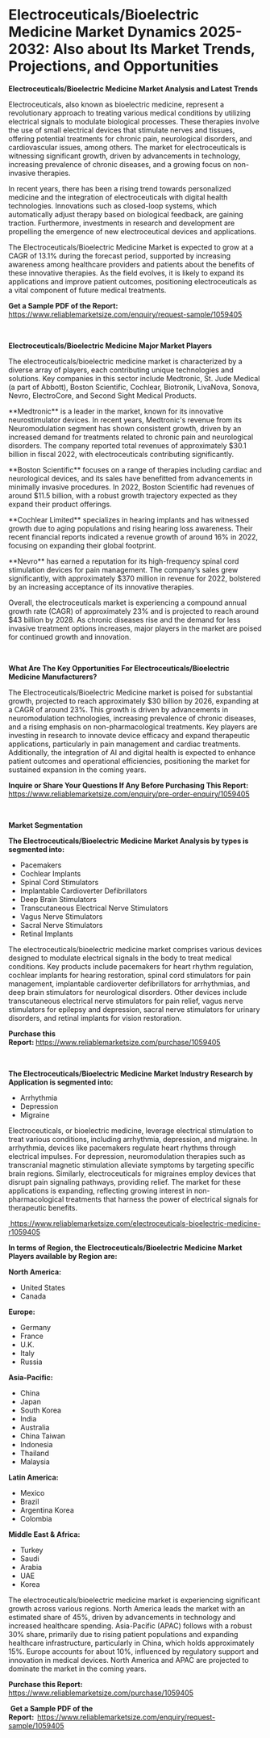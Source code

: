 <p><h1>Electroceuticals/Bioelectric Medicine Market Dynamics 2025-2032: Also about Its Market Trends, Projections, and Opportunities</h1></p><p><strong>Electroceuticals/Bioelectric Medicine Market Analysis and Latest Trends</strong></p>
<p><p>Electroceuticals, also known as bioelectric medicine, represent a revolutionary approach to treating various medical conditions by utilizing electrical signals to modulate biological processes. These therapies involve the use of small electrical devices that stimulate nerves and tissues, offering potential treatments for chronic pain, neurological disorders, and cardiovascular issues, among others. The market for electroceuticals is witnessing significant growth, driven by advancements in technology, increasing prevalence of chronic diseases, and a growing focus on non-invasive therapies.</p><p>In recent years, there has been a rising trend towards personalized medicine and the integration of electroceuticals with digital health technologies. Innovations such as closed-loop systems, which automatically adjust therapy based on biological feedback, are gaining traction. Furthermore, investments in research and development are propelling the emergence of new electroceutical devices and applications. </p><p>The Electroceuticals/Bioelectric Medicine Market is expected to grow at a CAGR of 13.1% during the forecast period, supported by increasing awareness among healthcare providers and patients about the benefits of these innovative therapies. As the field evolves, it is likely to expand its applications and improve patient outcomes, positioning electroceuticals as a vital component of future medical treatments.</p></p>
<p><strong>Get a Sample PDF of the Report:&nbsp;</strong> <a href="https://www.reliablemarketsize.com/enquiry/request-sample/1059405?utm_campaign=2281&utm_medium=2&utm_source=Github&utm_content=ia&utm_term=19042025&utm_id=electroceuticalsbioelectric-medicine">https://www.reliablemarketsize.com/enquiry/request-sample/1059405</a></p>
<p>&nbsp;</p>
<p><strong>Electroceuticals/Bioelectric Medicine Major Market Players</strong></p>
<p><p>The electroceuticals/bioelectric medicine market is characterized by a diverse array of players, each contributing unique technologies and solutions. Key companies in this sector include Medtronic, St. Jude Medical (a part of Abbott), Boston Scientific, Cochlear, Biotronik, LivaNova, Sonova, Nevro, ElectroCore, and Second Sight Medical Products.</p><p>**Medtronic** is a leader in the market, known for its innovative neurostimulator devices. In recent years, Medtronic's revenue from its Neuromodulation segment has shown consistent growth, driven by an increased demand for treatments related to chronic pain and neurological disorders. The company reported total revenues of approximately $30.1 billion in fiscal 2022, with electroceuticals contributing significantly.</p><p>**Boston Scientific** focuses on a range of therapies including cardiac and neurological devices, and its sales have benefitted from advancements in minimally invasive procedures. In 2022, Boston Scientific had revenues of around $11.5 billion, with a robust growth trajectory expected as they expand their product offerings.</p><p>**Cochlear Limited** specializes in hearing implants and has witnessed growth due to aging populations and rising hearing loss awareness. Their recent financial reports indicated a revenue growth of around 16% in 2022, focusing on expanding their global footprint.</p><p>**Nevro** has earned a reputation for its high-frequency spinal cord stimulation devices for pain management. The company’s sales grew significantly, with approximately $370 million in revenue for 2022, bolstered by an increasing acceptance of its innovative therapies.</p><p>Overall, the electroceuticals market is experiencing a compound annual growth rate (CAGR) of approximately 23% and is projected to reach around $43 billion by 2028. As chronic diseases rise and the demand for less invasive treatment options increases, major players in the market are poised for continued growth and innovation.</p></p>
<p>&nbsp;</p>
<p><strong>What Are The Key Opportunities For Electroceuticals/Bioelectric Medicine Manufacturers?</strong></p>
<p><p>The Electroceuticals/Bioelectric Medicine market is poised for substantial growth, projected to reach approximately $30 billion by 2026, expanding at a CAGR of around 23%. This growth is driven by advancements in neuromodulation technologies, increasing prevalence of chronic diseases, and a rising emphasis on non-pharmacological treatments. Key players are investing in research to innovate device efficacy and expand therapeutic applications, particularly in pain management and cardiac treatments. Additionally, the integration of AI and digital health is expected to enhance patient outcomes and operational efficiencies, positioning the market for sustained expansion in the coming years.</p></p>
<p><strong>Inquire or Share Your Questions If Any Before Purchasing This Report:</strong> <a href="https://www.reliablemarketsize.com/enquiry/pre-order-enquiry/1059405?utm_campaign=2281&utm_medium=2&utm_source=Github&utm_content=ia&utm_term=19042025&utm_id=electroceuticalsbioelectric-medicine">https://www.reliablemarketsize.com/enquiry/pre-order-enquiry/1059405</a></p>
<p>&nbsp;</p>
<p><strong>Market Segmentation</strong></p>
<p><strong>The Electroceuticals/Bioelectric Medicine Market Analysis by types is segmented into:</strong></p>
<p><ul><li>Pacemakers</li><li>Cochlear Implants</li><li>Spinal Cord Stimulators</li><li>Implantable Cardioverter Defibrillators</li><li>Deep Brain Stimulators</li><li>Transcutaneous Electrical Nerve Stimulators</li><li>Vagus Nerve Stimulators</li><li>Sacral Nerve Stimulators</li><li>Retinal Implants</li></ul></p>
<p><p>The electroceuticals/bioelectric medicine market comprises various devices designed to modulate electrical signals in the body to treat medical conditions. Key products include pacemakers for heart rhythm regulation, cochlear implants for hearing restoration, spinal cord stimulators for pain management, implantable cardioverter defibrillators for arrhythmias, and deep brain stimulators for neurological disorders. Other devices include transcutaneous electrical nerve stimulators for pain relief, vagus nerve stimulators for epilepsy and depression, sacral nerve stimulators for urinary disorders, and retinal implants for vision restoration.</p></p>
<p><strong>Purchase this Report:&nbsp;</strong><a href="https://www.reliablemarketsize.com/purchase/1059405?utm_campaign=2281&utm_medium=2&utm_source=Github&utm_content=ia&utm_term=19042025&utm_id=electroceuticalsbioelectric-medicine">https://www.reliablemarketsize.com/purchase/1059405</a></p>
<p>&nbsp;</p>
<p><strong>The Electroceuticals/Bioelectric Medicine Market Industry Research by Application is segmented into:</strong></p>
<p><ul><li>Arrhythmia</li><li>Depression</li><li>Migraine</li></ul></p>
<p><p>Electroceuticals, or bioelectric medicine, leverage electrical stimulation to treat various conditions, including arrhythmia, depression, and migraine. In arrhythmia, devices like pacemakers regulate heart rhythms through electrical impulses. For depression, neuromodulation therapies such as transcranial magnetic stimulation alleviate symptoms by targeting specific brain regions. Similarly, electroceuticals for migraines employ devices that disrupt pain signaling pathways, providing relief. The market for these applications is expanding, reflecting growing interest in non-pharmacological treatments that harness the power of electrical signals for therapeutic benefits.</p></p>
<p><a href="https://www.reliablemarketsize.com/electroceuticals-bioelectric-medicine-r1059405?utm_campaign=2281&utm_medium=2&utm_source=Github&utm_content=ia&utm_term=19042025&utm_id=electroceuticalsbioelectric-medicine">&nbsp;https://www.reliablemarketsize.com/electroceuticals-bioelectric-medicine-r1059405</a></p>
<p><strong>In terms of Region, the Electroceuticals/Bioelectric Medicine Market Players available by Region are:</strong></p>
<p>
    <p> <strong> North America: </strong>
        <ul>
            <li>United States</li>
            <li>Canada</li>
        </ul>
        </p> 
    <p> <strong> Europe: </strong>
        <ul>
            <li>Germany</li>
            <li>France</li>
            <li>U.K.</li>
            <li>Italy</li>
            <li>Russia</li>
        </ul>
        </p> 
    <p> <strong> Asia-Pacific: </strong>
        <ul>
            <li>China</li>
            <li>Japan</li>
            <li>South Korea</li>
            <li>India</li>
            <li>Australia</li>
            <li>China Taiwan</li>
            <li>Indonesia</li>
            <li>Thailand</li>
            <li>Malaysia</li>
        </ul>
        </p> 
    <p> <strong> Latin America: </strong>
        <ul>
            <li>Mexico</li>
            <li>Brazil</li>
            <li>Argentina Korea</li>
            <li>Colombia</li>
        </ul>
        </p> 
    <p> <strong> Middle East & Africa: </strong>
        <ul>
            <li>Turkey</li>
            <li>Saudi</li>
            <li>Arabia</li>
            <li>UAE</li>
            <li>Korea</li>
        </ul>
    </p>
    </p>
<p><p>The electroceuticals/bioelectric medicine market is experiencing significant growth across various regions. North America leads the market with an estimated share of 45%, driven by advancements in technology and increased healthcare spending. Asia-Pacific (APAC) follows with a robust 30% share, primarily due to rising patient populations and expanding healthcare infrastructure, particularly in China, which holds approximately 15%. Europe accounts for about 10%, influenced by regulatory support and innovation in medical devices. North America and APAC are projected to dominate the market in the coming years.</p></p>
<p><strong>Purchase this Report: </strong><a href="https://www.reliablemarketsize.com/purchase/1059405?utm_campaign=2281&utm_medium=2&utm_source=Github&utm_content=ia&utm_term=19042025&utm_id=electroceuticalsbioelectric-medicine">https://www.reliablemarketsize.com/purchase/1059405</a></p>
<p>&nbsp;<strong>Get a Sample PDF of the Report:&nbsp;&nbsp;</strong><a href="https://www.reliablemarketsize.com/enquiry/request-sample/1059405?utm_campaign=2281&utm_medium=2&utm_source=Github&utm_content=ia&utm_term=19042025&utm_id=electroceuticalsbioelectric-medicine">https://www.reliablemarketsize.com/enquiry/request-sample/1059405</a></p>
<p><strong></strong></p>
<p><p></p><p></p><p></p></p>